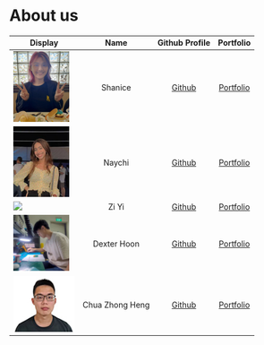 # About us

Display |   Name   |              Github Profile              | Portfolio 
--------|:--------:|:----------------------------------------:|:---------:
![](images/aboutUs/shanice.jpg) | Shanice | [Github](https://github.com/ShaniceTang) | [Portfolio](team/shanicetang.md)
![](images/aboutUs/naychimin.png) |  Naychi  | [Github](https://github.com/NaychiMin/tp) | [Portfolio](team/naychimin.md)
![](https://via.placeholder.com/100.png?text=Photo) |  Zi Yi   | [Github](https://github.com/ziyi105) | [Portfolio](team/ziyi105.md)
<img height="100" src="images/aboutUs/dexter.jpg" width="100"/> | Dexter Hoon | [Github](https://github.com/DextheChik3n) | [Portfolio](team/dexthechik3n.md)
![](images/aboutUs/zhongheng.jpg) | Chua Zhong Heng | [Github](https://github.com/Cazh1/tp) | [Portfolio](team/cazh1.md)
